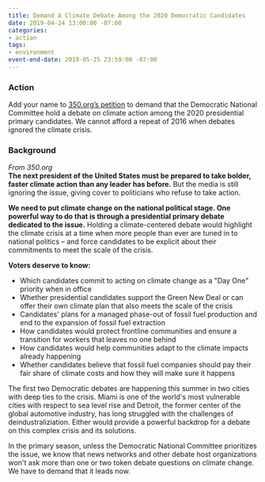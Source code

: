 ```yaml
---
title: Demand A Climate Debate Among the 2020 Democratic Candidates
date: 2019-04-24 13:00:00 -07:00
categories:
- action
tags:
- environment
event-end-date: 2019-05-25 23:59:00 -07:00
---
```


### Action
Add your name to [350.org’s petition](https://350action.org/climate-debate-2020-dnc-petition/) to demand that the Democratic National Committee hold a debate on climate action among the 2020 presidential primary candidates.  We cannot afford a repeat of 2016 when debates ignored the climate crisis.  

### Background
*From 350.org*  
**The next president of the United States must be prepared to take bolder, faster climate action than any leader has before.** But the media is still ignoring the issue, giving cover to politicians who refuse to take action.  

**We need to put climate change on the national political stage. One powerful way to do that is through a presidential primary debate dedicated to the issue.** Holding a climate-centered debate would highlight the climate crisis at a time when more people than ever are tuned in to national politics – and force candidates to be explicit about their commitments to meet the scale of the crisis.  

**Voters deserve to know:**
* Which candidates commit to acting on climate change as a "Day One" priority when in office  
* Whether presidential candidates support the Green New Deal or can offer their own climate plan that also meets the scale of the crisis  
* Candidates' plans for a managed phase-out of fossil fuel production and end to the expansion of fossil fuel extraction  
* How candidates would protect frontline communities and ensure a transition for workers that leaves no one behind  
* How candidates would help communities adapt to the climate impacts already happening  
* Whether candidates believe that fossil fuel companies should pay their fair share of climate costs and how they will make sure it happens  

The first two Democratic debates are happening this summer in two cities with deep ties to the crisis. Miami is one of the world's most vulnerable cities with respect to sea level rise and Detroit, the former center of the global automotive industry, has long struggled with the challenges of deindustraliziation. Either would provide a powerful backdrop for a debate on this complex crisis and its solutions.  

In the primary season, unless the Democratic National Committee prioritizes the issue, we know that news networks and other debate host organizations won't ask more than one or two token debate questions on climate change. We have to demand that it leads now.
